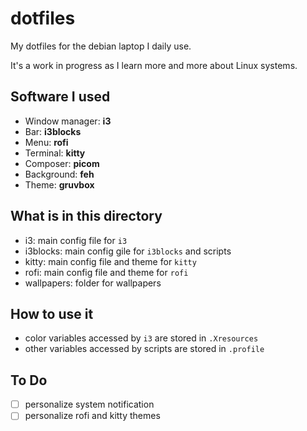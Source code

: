 # dotfiles
My dotfiles for the debian laptop I daily use.

It's a work in progress as I learn more and more about Linux systems.

## Software I used
- Window manager: **i3**
- Bar: **i3blocks**
- Menu: **rofi**
- Terminal: **kitty**
- Composer: **picom**
- Background: **feh**
- Theme: **gruvbox**

## What is in this directory
- i3: main config file for `i3`
- i3blocks: main config gile for `i3blocks` and scripts
- kitty: main config file and theme for `kitty`
- rofi: main config file and theme for `rofi`
- wallpapers: folder for wallpapers


## How to use it
- color variables accessed by `i3` are stored in `.Xresources`
- other variables accessed by scripts are stored in `.profile` 

## To Do
- [ ] personalize system notification
- [ ] personalize rofi and kitty themes
